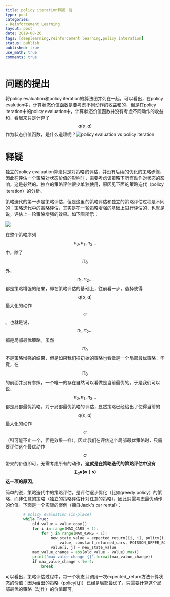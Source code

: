 ```yaml
---
title: policy iteration释疑一则
type: post
categories:
- Reinforcement Learning
layout: post
date: 2019-08-26
tags: [deeplearning,reinforcement learning,policy interation]
status: publish
published: true
use_math: true
comments: true
---
```


# 问题的提出

将policy evaluation和policy iteration的算法图并列在一起，可以看出，在policy evalution中，计算状态价值函数是要考虑不同动作的收益和的，但是在policy iteration中的policy evaluation中，计算状态价值函数并没有考虑不同动作的收益和，看起来只是计算了$$q(s,a)$$作为状态价值函数，是什么道理呢？![policy evaluation vs policy iteration](https://raw.githubusercontent.com/subaochen/subaochen.github.io/master/images/rl/dp/policy-iteration-vs-policy-evaluation.svg.png)

# 释疑

独立的policy evaluation算法只是对策略的评估，并没有后续的优化的策略步骤，因此在评估一个策略对状态价值的影响时，需要考虑该策略下所有动作对状态的影响，这是必然的。独立的策略评估很少单独使用，原因见下面的策略迭代（policy iteration）的分析。

策略迭代的第一步是策略评估，但是这里的策略评估和独立的策略评估过程是不同的：策略迭代中的策略评估，其实是在一轮策略增强的基础上进行评估的，也就是说，评估上一轮策略增强的效果。如下图所示：

![](https://raw.githubusercontent.com/subaochen/subaochen.github.io/master/images/rl/dp/policy-iteration-cycle.png)

在整个策略序列$$\pi_0,\pi_1, \pi_2\ldots$$中，除了$$\pi_0$$外，$$\pi_1, \pi_2\ldots$$都是策略增强的结果，即在策略评估的基础上，往前看一步，选择使得$$q(s,a)$$最大化的动作$$a$$。也就是说，$$\pi_1, \pi_2\ldots$$都是局部最优策略。虽然$$\pi_0$$不是策略增强的结果，但是如果我们把初始的策略也看做是一个局部最优策略：毕竟，在$$\pi_0$$的前面并没有参照，一个唯一的存在自然可以看做是当前最优的。于是我们可以说，$$\pi_0,\pi_1, \pi_2\ldots$$都是局部最优策略。对于局部最优策略的评估，显然策略已经给出了使得当前的$$q(s,a)$$最大化的动作$$a$$（科可能不止一个，但是效果一样），因此我们在评估这个局部最优策略时，只需要评估这个最优动作$$a$$带来的价值即可，无需考虑所有的动作，**这就是在策略迭代的策略评估中没有$$\sum_a\pi(a\mid s)$$这一项的原因**。

简单的说，策略迭代中的策略评估，是评估逐步优化（比如greedy policy）的策略，而非任意的策略（独立的策略评估针对任意的策略），因此只需考虑最优动作的价值。下面是一个实际的案例（摘自Jack's car rental）：

```python
        # policy evaluation (in-place)
        while True:
            old_value = value.copy()
            for i in range(MAX_CARS + 1):
                for j in range(MAX_CARS + 1):
                    new_state_value = expected_return([i, j], policy[i, j],
                        value, constant_returned_cars, POISSON_UPPER_BOUND)
                    value[i, j] = new_state_value
            max_value_change = abs(old_value - value).max()
            print('max value change {}'.format(max_value_change))
            if max_value_change < 1e-4:
                break
```

可以看出，策略评估过程中，每一个状态只调用一次expected_return方法计算状态的价值：因为给出的策略（policy[i,j]）已经是局部最优了，只需要计算这个局部最优的策略（动作）的价值即可。